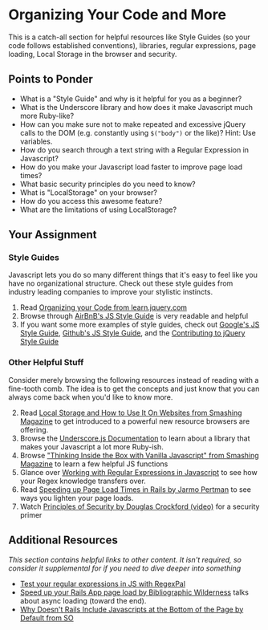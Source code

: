 # Organizing Your Code and More

This is a catch-all section for helpful resources like Style Guides (so your code follows established conventions), libraries, regular expressions, page loading, Local Storage in the browser and security.

## Points to Ponder

* What is a "Style Guide" and why is it helpful for you as a beginner?
* What is the Underscore library and how does it make Javascript much more Ruby-like?
* How can you make sure not to make repeated and excessive jQuery calls to the DOM (e.g. constantly using `$("body")` or the like)? Hint: Use variables.
* How do you search through a text string with a Regular Expression in Javascript?
* How do you make your Javascript load faster to improve page load times?
* What basic security principles do you need to know?
* What is "LocalStorage" on your browser?
* How do you access this awesome feature?
* What are the limitations of using LocalStorage?

## Your Assignment

### Style Guides

Javascript lets you do so many different things that it's easy to feel like you have no organizational structure.  Check out these style guides from industry leading companies to improve your stylistic instincts.

1. Read [Organizing your Code from learn.jquery.com](http://learn.jquery.com/code-organization/)
2. Browse through [AirBnB's JS Style Guide](https://github.com/airbnb/javascript) is very readable and helpful
3. If you want some more examples of style guides, check out [Google's JS Style Guide](http://google-styleguide.googlecode.com/svn/trunk/javascriptguide.xml), [Github's JS Style Guide](https://github.com/styleguide/javascript), and the [Contributing to jQuery Style Guide](http://contribute.jquery.org/style-guide/js/)

### Other Helpful Stuff

Consider merely browsing the following resources instead of reading with a fine-tooth comb.  The idea is to get the concepts and just know that you can always come back when you'd like to know more.

2. Read [Local Storage and How to Use It On Websites from Smashing Magazine](http://coding.smashingmagazine.com/2010/10/11/local-storage-and-how-to-use-it/) to get introduced to a powerful new resource browsers are offering.
1. Browse the [Underscore.js Documentation](http://underscorejs.org) to learn about a library that makes your Javascript a lot more Ruby-ish.
2. Browse ["Thinking Inside the Box with Vanilla Javascript" from Smashing Magazine](http://coding.smashingmagazine.com/2013/10/06/inside-the-box-with-vanilla-javascript/) to learn a few helpful JS functions
3. Glance over [Working with Regular Expressions in Javascript](https://developer.mozilla.org/en-US/docs/Web/JavaScript/Guide/Regular_Expressions) to see how your Regex knowledge transfers over.
4. Read [Speeding up Page Load Times in Rails by Jarmo Pertman](http://itreallymatters.net/post/45763483826/speeding-up-page-load-time-in-rails#.UvGCG0JdWUA) to see ways you lighten your page loads.
5. Watch [Principles of Security by Douglas Crockford (video)](http://www.youtube.com/watch?v=zKuFu19LgZA) for a security primer


## Additional Resources

*This section contains helpful links to other content. It isn't required, so consider it supplemental for if you need to dive deeper into something*

* [Test your regular expressions in JS with RegexPal](http://regexpal.com/)
* [Speed up your Rails App page load by Bibliographic Wilderness](http://bibwild.wordpress.com/2012/11/21/speed-up-your-rails-apps-page-load/) talks about async loading (toward the end).
* [Why Doesn't Rails Include Javascripts at the Bottom of the Page by Default from SO](http://stackoverflow.com/questions/7584717/why-rails-doesnt-include-the-javascript-files-at-the-bottom-of-the-html-page-by)

